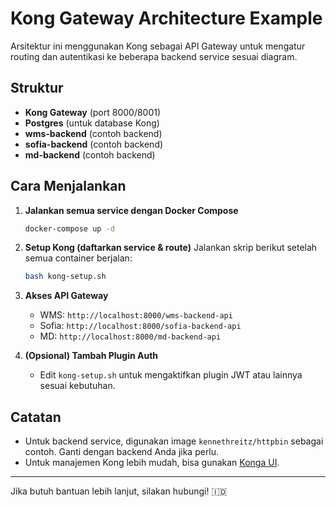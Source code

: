 # Kong Gateway Architecture Example

Arsitektur ini menggunakan Kong sebagai API Gateway untuk mengatur routing dan autentikasi ke beberapa backend service sesuai diagram.

## Struktur
- **Kong Gateway** (port 8000/8001)
- **Postgres** (untuk database Kong)
- **wms-backend** (contoh backend)
- **sofia-backend** (contoh backend)
- **md-backend** (contoh backend)

## Cara Menjalankan

1. **Jalankan semua service dengan Docker Compose**
   ```bash
   docker-compose up -d
   ```

2. **Setup Kong (daftarkan service & route)**
   Jalankan skrip berikut setelah semua container berjalan:
   ```bash
   bash kong-setup.sh
   ```

3. **Akses API Gateway**
   - WMS: `http://localhost:8000/wms-backend-api`
   - Sofia: `http://localhost:8000/sofia-backend-api`
   - MD: `http://localhost:8000/md-backend-api`

4. **(Opsional) Tambah Plugin Auth**
   - Edit `kong-setup.sh` untuk mengaktifkan plugin JWT atau lainnya sesuai kebutuhan.

## Catatan
- Untuk backend service, digunakan image `kennethreitz/httpbin` sebagai contoh. Ganti dengan backend Anda jika perlu.
- Untuk manajemen Kong lebih mudah, bisa gunakan [Konga UI](https://pantsel.github.io/konga/).

---

Jika butuh bantuan lebih lanjut, silakan hubungi! 🇮🇩 